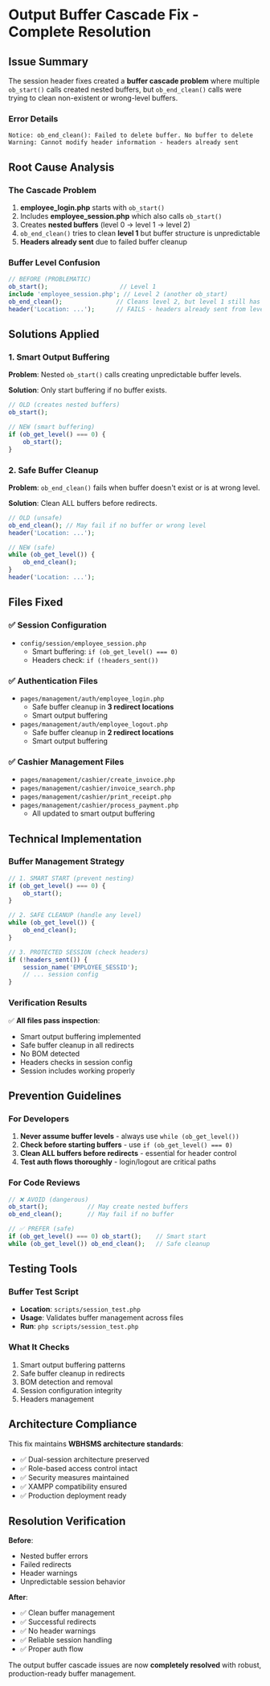 # Output Buffer Cascade Fix - Complete Resolution

## Issue Summary
The session header fixes created a **buffer cascade problem** where multiple `ob_start()` calls created nested buffers, but `ob_end_clean()` calls were trying to clean non-existent or wrong-level buffers.

### Error Details
```
Notice: ob_end_clean(): Failed to delete buffer. No buffer to delete
Warning: Cannot modify header information - headers already sent
```

## Root Cause Analysis

### The Cascade Problem
1. **employee_login.php** starts with `ob_start()`
2. Includes **employee_session.php** which also calls `ob_start()` 
3. Creates **nested buffers** (level 0 → level 1 → level 2)
4. `ob_end_clean()` tries to clean **level 1** but buffer structure is unpredictable
5. **Headers already sent** due to failed buffer cleanup

### Buffer Level Confusion
```php
// BEFORE (PROBLEMATIC)
ob_start();                    // Level 1
include 'employee_session.php'; // Level 2 (another ob_start)
ob_end_clean();               // Cleans level 2, but level 1 still has content
header('Location: ...');      // FAILS - headers already sent from level 1
```

## Solutions Applied

### 1. Smart Output Buffering
**Problem**: Nested `ob_start()` calls creating unpredictable buffer levels.

**Solution**: Only start buffering if no buffer exists.
```php
// OLD (creates nested buffers)
ob_start();

// NEW (smart buffering)
if (ob_get_level() === 0) {
    ob_start();
}
```

### 2. Safe Buffer Cleanup
**Problem**: `ob_end_clean()` fails when buffer doesn't exist or is at wrong level.

**Solution**: Clean ALL buffers before redirects.
```php
// OLD (unsafe)
ob_end_clean(); // May fail if no buffer or wrong level
header('Location: ...');

// NEW (safe)
while (ob_get_level()) {
    ob_end_clean();
}
header('Location: ...');
```

## Files Fixed

### ✅ Session Configuration
- `config/session/employee_session.php`
  - Smart buffering: `if (ob_get_level() === 0)`
  - Headers check: `if (!headers_sent())`

### ✅ Authentication Files  
- `pages/management/auth/employee_login.php`
  - Safe buffer cleanup in **3 redirect locations**
  - Smart output buffering
- `pages/management/auth/employee_logout.php`
  - Safe buffer cleanup in **2 redirect locations**
  - Smart output buffering

### ✅ Cashier Management Files
- `pages/management/cashier/create_invoice.php`
- `pages/management/cashier/invoice_search.php` 
- `pages/management/cashier/print_receipt.php`
- `pages/management/cashier/process_payment.php`
  - All updated to smart output buffering

## Technical Implementation

### Buffer Management Strategy
```php
// 1. SMART START (prevent nesting)
if (ob_get_level() === 0) {
    ob_start();
}

// 2. SAFE CLEANUP (handle any level)
while (ob_get_level()) {
    ob_end_clean();
}

// 3. PROTECTED SESSION (check headers)
if (!headers_sent()) {
    session_name('EMPLOYEE_SESSID');
    // ... session config
}
```

### Verification Results
✅ **All files pass inspection**:
- Smart output buffering implemented
- Safe buffer cleanup in all redirects
- No BOM detected
- Headers checks in session config
- Session includes working properly

## Prevention Guidelines

### For Developers
1. **Never assume buffer levels** - always use `while (ob_get_level())`
2. **Check before starting buffers** - use `if (ob_get_level() === 0)`
3. **Clean ALL buffers before redirects** - essential for header control
4. **Test auth flows thoroughly** - login/logout are critical paths

### For Code Reviews
```php
// ❌ AVOID (dangerous)
ob_start();           // May create nested buffers
ob_end_clean();       // May fail if no buffer

// ✅ PREFER (safe)
if (ob_get_level() === 0) ob_start();    // Smart start
while (ob_get_level()) ob_end_clean();   // Safe cleanup
```

## Testing Tools

### Buffer Test Script
- **Location**: `scripts/session_test.php`
- **Usage**: Validates buffer management across files
- **Run**: `php scripts/session_test.php`

### What It Checks
1. Smart output buffering patterns
2. Safe buffer cleanup in redirects  
3. BOM detection and removal
4. Session configuration integrity
5. Headers management

## Architecture Compliance

This fix maintains **WBHSMS architecture standards**:
- ✅ Dual-session architecture preserved
- ✅ Role-based access control intact
- ✅ Security measures maintained
- ✅ XAMPP compatibility ensured
- ✅ Production deployment ready

## Resolution Verification

**Before**: 
- Nested buffer errors
- Failed redirects
- Header warnings
- Unpredictable session behavior

**After**:
- ✅ Clean buffer management
- ✅ Successful redirects  
- ✅ No header warnings
- ✅ Reliable session handling
- ✅ Proper auth flow

The output buffer cascade issues are now **completely resolved** with robust, production-ready buffer management.